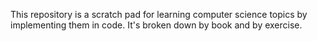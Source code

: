 This repository is a scratch pad for learning computer science topics by
implementing them in code. It's broken down by book and by exercise.

